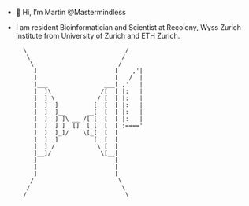 - 👋 Hi, I’m Martin @Mastermindless
- I am resident Bioinformatician and Scientist at Recolony, Wyss Zurich Institute from University of Zurich and ETH Zurich.

        \                            /
         \                          /
          \                        /
           ]                      [    ,'|
           ]                      [   /  |
           ]___                ___[ ,'   |
           ]  ]\              /[  [ |:   |
           ]  ] \            / [  [ |:   |
           ]  ]  ]          [  [  [ |:   |
           ]  ]  ]__      __[  [  [ |:   |
           ]  ]  ] ]\ __ /[ [  [  [ |:   |
           ]  ]  ] ]  []  [ [  [  [ :===='
           ]  ]  ]_]/    \[_[  [  [
           ]  ]  ]          [  [  [
           ]  ] /            \ [  [
           ]__]/              \[__[
           ]                      [
           ]                      [
           ]                      [
          /                        \
         /                          \
        /                            \

		
		         

<!---
Mastermindless/Mastermindless is a ✨ special ✨ repository because its `README.md` (this file) appears on your GitHub profile.
You can click the Preview link to take a look at your changes.
--->
